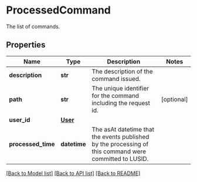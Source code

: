 # ProcessedCommand

The list of commands.

## Properties
Name | Type | Description | Notes
------------ | ------------- | ------------- | -------------
**description** | **str** | The description of the command issued. | 
**path** | **str** | The unique identifier for the command including the request id. | [optional] 
**user_id** | [**User**](User.md) |  | 
**processed_time** | **datetime** | The asAt datetime that the events published by the processing of this command were committed to LUSID. | 

[[Back to Model list]](../README.md#documentation-for-models) [[Back to API list]](../README.md#documentation-for-api-endpoints) [[Back to README]](../README.md)


